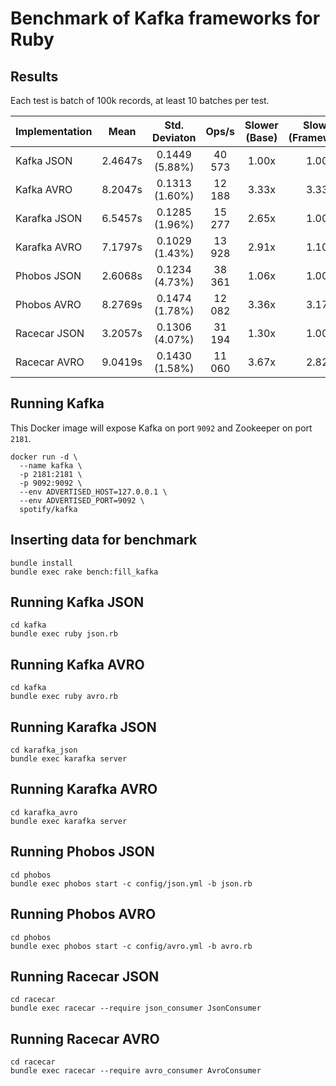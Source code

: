 # Benchmark of Kafka frameworks for Ruby

## Results

Each test is batch of 100k records, at least 10 batches per test.

| Implementation | Mean    | Std. Deviaton  | Ops/s  | Slower (Base) | Slower (Framework) |
| -------------- | :-----: | :------------: | :----: | :-----------: | :----------------: |
| Kafka JSON     | 2.4647s | 0.1449 (5.88%) | 40 573 | 1.00x         | 1.00x              |
| Kafka AVRO     | 8.2047s | 0.1313 (1.60%) | 12 188 | 3.33x         | 3.33x              |
| Karafka JSON   | 6.5457s | 0.1285 (1.96%) | 15 277 | 2.65x         | 1.00x              |
| Karafka AVRO   | 7.1797s | 0.1029 (1.43%) | 13 928 | 2.91x         | 1.10x              |
| Phobos JSON    | 2.6068s | 0.1234 (4.73%) | 38 361 | 1.06x         | 1.00x              |
| Phobos AVRO    | 8.2769s | 0.1474 (1.78%) | 12 082 | 3.36x         | 3.17x              |
| Racecar JSON   | 3.2057s | 0.1306 (4.07%) | 31 194 | 1.30x         | 1.00x              |
| Racecar AVRO   | 9.0419s | 0.1430 (1.58%) | 11 060 | 3.67x         | 2.82x              |

## Running Kafka

This Docker image will expose Kafka on port `9092` and Zookeeper on port `2181`.

```
docker run -d \
  --name kafka \
  -p 2181:2181 \
  -p 9092:9092 \
  --env ADVERTISED_HOST=127.0.0.1 \
  --env ADVERTISED_PORT=9092 \
  spotify/kafka
```

## Inserting data for benchmark

```
bundle install
bundle exec rake bench:fill_kafka
```

## Running Kafka JSON

```
cd kafka
bundle exec ruby json.rb
```

## Running Kafka AVRO

```
cd kafka
bundle exec ruby avro.rb
```

## Running Karafka JSON

```
cd karafka_json
bundle exec karafka server
```

## Running Karafka AVRO

```
cd karafka_avro
bundle exec karafka server
```

## Running Phobos JSON

```
cd phobos
bundle exec phobos start -c config/json.yml -b json.rb
```

## Running Phobos AVRO

```
cd phobos
bundle exec phobos start -c config/avro.yml -b avro.rb
```

## Running Racecar JSON

```
cd racecar
bundle exec racecar --require json_consumer JsonConsumer
```

## Running Racecar AVRO

```
cd racecar
bundle exec racecar --require avro_consumer AvroConsumer
```
